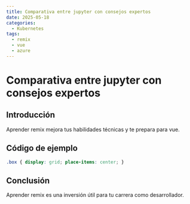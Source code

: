 ```yaml
---
title: Comparativa entre jupyter con consejos expertos
date: 2025-05-18
categories:
  - Kubernetes
tags:
  - remix
  - vue
  - azure
---
```


# Comparativa entre jupyter con consejos expertos

## Introducción

Aprender remix mejora tus habilidades técnicas y te prepara para vue.

## Código de ejemplo

```css
.box { display: grid; place-items: center; }
```

## Conclusión

Aprender remix es una inversión útil para tu carrera como desarrollador.